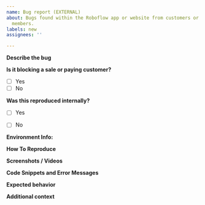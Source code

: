 ```yaml
---
name: Bug report (EXTERNAL)
about: Bugs found within the Roboflow app or website from customers or internal team
  members.
labels: new
assignees: ''

---
```


<!--

As you are filling this form out, please remove the placeholder / instruction text. Be as clear and descriptive as possible. Include a screen recording of the bug if possible. Include ALL information you have available, including information you have already shared on Slack or other channels. Particularly relevant:

* Which users/customers are having the issue?
* Link to affected projects/workspaces
* Error messages (from Chrome Devtools if the bug is in the web platform, or a stack trace if it's an API/SDK issue)

 -->

**Describe the bug**
<!-- A clear and concise description of what the bug is. -->


**Is it blocking a sale or paying customer?**

- [ ] Yes
- [ ] No

<!-- If so, which customer, what is the size of their account/prospective deal? (In other words, help us understand how urgent/important this is to fix.) Please include a link to the affected project(s) and version(s) (and request that the customer add Roboflow Support to the workspace so we can look into it) -->


**Was this reproduced internally?**
<!-- Can YOU reliably reproduce this on your own account? (If you have not yet tried, please do so. Reliably being able to reproduce the issue will make it much more likely to be fixed quickly and to ensure you're accurately able to describe what is going on.) -->

 - [ ] Yes
 - [ ] No


**Environment Info:**
<!--
Examples of helpful info:
 - Device used
 - OS and version
 - Browser and version
 - Project link
 - Other important information
-->

**How To Reproduce**
<!--
Record the steps in sequential order and please be as detailed as possible. 
(Ideally, we’ve reproduced this in our environment vs just observing a customer do it or copy/pasting what they have reported.)

Example:
1. Go to '...'
2. Click on '....'
3. Scroll down to '....'
4. See error
-->

**Screenshots / Videos**
<!--
Add screenshots of issue and console errors to help explain the issue.
- Were there any errors in the dev tools? If so, add them here.
- Also grab the relevant Ajax request’s response from the network tab if applicable and add them here.
-->

**Code Snippets and Error Messages**
<!-- If this is an issue with one of our APIs, a colab notebook or code that reproduces the problem, if it's in the web UI please include a screenshot or copy/paste of any output in the devtools from when the problem happens. -->

**Expected behavior**
<!-- A clear and concise description of what you expected to happen. -->



**Additional context**
<!-- Please add any other context about the problem here that can help the team prioritize this issue. -->
